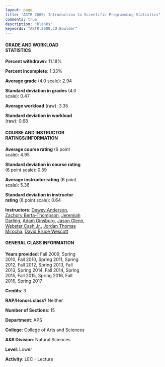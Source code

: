 ```yaml
---
layout: page
title: "ASTR 2600: Introduction to Scientific Programming Statistics"
comments: true
description: "blanks"
keywords: "ASTR,2600,CU,Boulder"
---
```

<head>
<script src="https://ajax.googleapis.com/ajax/libs/jquery/2.1.3/jquery.min.js"></script>
<script src="https://dl.dropboxusercontent.com/s/pc42nxpaw1ea4o9/highcharts.js?dl=0"></script>
<!-- <script src="../assets/js/highcharts.js"></script> -->
<style type="text/css">@font-face {
	font-family: "Bebas Neue";
	src: url(https://www.filehosting.org/file/details/544349/BebasNeue Regular.otf) format("opentype");
	}
	h1.Bebas { 
		font-family: "Bebas Neue", Verdana, Tahoma;
	}
</style>
</head>
<body>
	<div id="container" style="float: right; width: 45%; height: 88%; margin-left: 2.5%; margin-right: 2.5%;"></div>
	<script language="JavaScript">
		$(document).ready(function() {
		var chart = {type: 'column'};
		var title = {text: 'Grade Distribution'};
		var xAxis = {categories: ['A','B','C','D','F'],crosshair: true};
		var yAxis = {min: 0,title: {text: 'Percentage'}};
		var tooltip = {headerFormat: '<center><b><span style="font-size:20px">{point.key}</span></b></center>',
		               pointFormat: '<td style="padding:0"><b>{point.y:.1f}%</b></td>',
		               footerFormat: '</table>',shared: true,useHTML: true};
		var plotOptions = {column: {pointPadding: 0.0,borderWidth: 0}};  
		var credits = {enabled: false};var series= [{name: 'Percent',data: [46.53,27.26,12.02,4.68,9.51,]}];
		var json = {};
		json.chart = chart;
		json.title = title;
		json.tooltip = tooltip;
		json.xAxis = xAxis;
		json.yAxis = yAxis;  
		json.series = series;
		json.plotOptions = plotOptions;  
		json.credits = credits;
		$('#container').highcharts(json);
	});
	</script>
</body>
			   
#### GRADE AND WORKLOAD STATISTICS

**Percent withdrawn**: 11.18%

**Percent incomplete**: 1.33%

**Average grade** (4.0 scale): 2.94

**Standard deviation in grades** (4.0 scale): 0.47

**Average workload** (raw): 3.35

**Standard deviation in workload** (raw): 0.68

#### COURSE AND INSTRUCTOR RATINGS/INFORMATION

**Average course rating** (6 point scale): 4.95

**Standard deviation in course rating** (6 point scale): 0.59

**Average instructor rating** (6 point scale): 5.36

**Standard deviation in instructor rating** (6 point scale): 0.64

**Instructors**: <a href='../../instructors/Dewey_Anderson'>Dewey Anderson</a>, <a href='../../instructors/Zachory_Berta-Thompson'>Zachory Berta-Thompson</a>, <a href='../../instructors/Jeremiah_Darling'>Jeremiah Darling</a>, <a href='../../instructors/Adam_Ginsburg'>Adam Ginsburg</a>, <a href='../../instructors/Jason_Glenn'>Jason Glenn</a>, <a href='../../instructors/Webster_Cash_Jr.'>Webster Cash Jr.</a>, <a href='../../instructors/Jordan_Thomas_Mirocha'>Jordan Thomas Mirocha</a>, <a href='../../instructors/David_Bruce_Wescott'>David Bruce Wescott</a>

#### GENERAL CLASS INFORMATION

**Years provided**: Fall 2009, Spring 2010, Fall 2010, Spring 2011, Spring 2012, Fall 2012, Spring 2013, Fall 2013, Spring 2014, Fall 2014, Spring 2015, Fall 2015, Spring 2016, Fall 2016, Spring 2017

**Credits**: 3

**RAP/Honors class?** Neither

**Number of Sections**: 15

**Department**: APS

**College**: College of Arts and Sciences

**A&S Division**: Natural Sciences

**Level**: Lower

**Activity**: LEC - Lecture
